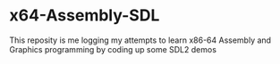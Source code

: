 # x64-Assembly-SDL
This reposity is me logging my attempts to learn x86-64 Assembly and Graphics programming by coding up some SDL2 demos



